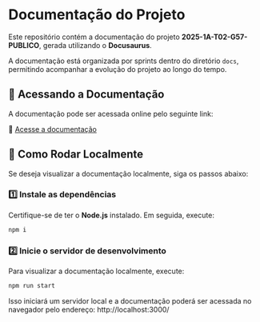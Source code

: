 # Documentação do Projeto  

Este repositório contém a documentação do projeto **2025-1A-T02-G57-PUBLICO**, gerada utilizando o **Docusaurus**.  

A documentação está organizada por sprints dentro do diretório `docs`, permitindo acompanhar a evolução do projeto ao longo do tempo.  

## 📖 Acessando a Documentação  

A documentação pode ser acessada online pelo seguinte link:  

🔗 [Acesse a documentação](https://inteli-college.github.io/2025-1A-T02-G57-PUBLICO/simple_pos/)  

## 🚀 Como Rodar Localmente  

Se deseja visualizar a documentação localmente, siga os passos abaixo:  

### 1️⃣ Instale as dependências  

Certifique-se de ter o **Node.js** instalado. Em seguida, execute:  

```sh
npm i
```

### 2️⃣ Inicie o servidor de desenvolvimento

Para visualizar a documentação localmente, execute: 

```sh
npm run start
```

Isso iniciará um servidor local e a documentação poderá ser acessada no navegador pelo endereço: http://localhost:3000/